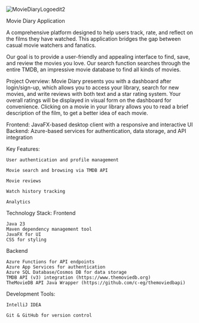 ![MovieDiaryLogoedit2](https://github.com/user-attachments/assets/a83b2270-85a1-4910-85b9-9acbdce0fc1c)

Movie Diary Application

A comprehensive platform designed to help users track, rate, and reflect on the films they have watched. This application bridges the gap between casual movie watchers and fanatics.

Our goal is to provide a user-friendly and appealing interface to find, save, and review the movies you love. Our search function searches through the entire TMDB, an impressive movie database to find all kinds of movies.

Project Overview:
Movie Diary presents you with a dashboard after login/sign-up, which allows you to access your library, search for new movies, and write reviews with both text and a star rating system. Your overall ratings will be displayed in visual form on the dashboard for convenience. Clicking on a movie in your library allows you to read a brief description of the film, to get a better idea of each movie.

Frontend: JavaFX-based desktop client with a responsive and interactive UI
Backend: Azure-based services for authentication, data storage, and API integration

Key Features:

	User authentication and profile management

	Movie search and browsing via TMDB API

	Movie reviews

	Watch history tracking

	Analytics

Technology Stack:
Frontend

	Java 23
 	Maven dependency management tool
	JavaFX for UI
	CSS for styling

Backend

	Azure Functions for API endpoints
	Azure App Services for authentication
	Azure SQL Database/Cosmos DB for data storage
	TMDB API (v3) integration (https://www.themoviedb.org)
	TheMovieDB API Java Wrapper (https://github.com/c-eg/themoviedbapi)

Development Tools:

	IntelliJ IDEA

	Git & GitHub for version control
